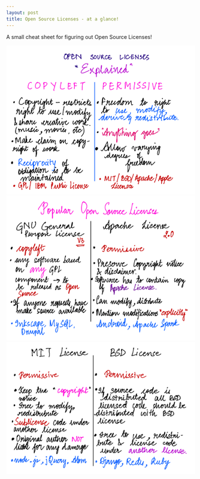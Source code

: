 ```yaml
---
layout: post
title: Open Source Licenses - at a glance!
---
```


A small cheat sheet for figuring out Open Source Licenses!

![Open Source1](/images/OpenSource1.png)
![Open Source2](/images/OpenSource2.png)
![Open Source3](/images/OpenSource3.png)
